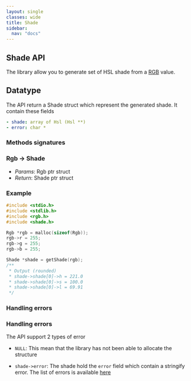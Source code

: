 ```yaml
---
layout: single
classes: wide
title: Shade
sidebar:
  nav: "docs"
---
```


## Shade API

The library allow you to generate set of HSL shade from a [RGB](../rgb/rgb.md) value.

## Datatype

The API return a Shade struct which represent the generated shade. It contain these fields

```yaml
- shade: array of Hsl (Hsl **)
- error: char *
```

### Methods signatures

### Rgb -> Shade

- *Params*: Rgb ptr struct
- *Return*: Shade ptr struct

### Example

```c
#include <stdio.h>
#include <stdlib.h>
#include <rgb.h>
#include <shade.h>

Rgb *rgb = malloc(sizeof(Rgb));
rgb->r = 255;
rgb->g = 255;
rgb->b = 255;

Shade *shade = getShade(rgb);
/**
 * Output (rounded)
 * shade->shade[0]->h = 221.0
 * shade->shade[0]->s = 100.0
 * shade->shade[0]->l = 69.91 
 */
```

### Handling errors

### Handling errors

The API support 2 types of error

- ```NULL```: This mean that the library has not been able to allocate the structure

- ```shade->error```: The shade hold the ```error``` field which contain a stringify error. The list of errors is available [here](../errors.md)
